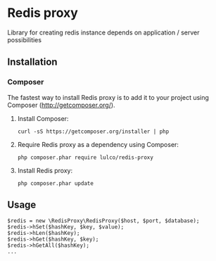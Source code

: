 # Redis proxy
Library for creating redis instance depends on application / server possibilities

## Installation

### Composer
The fastest way to install Redis proxy is to add it to your project using Composer (http://getcomposer.org/).
1. Install Composer:
    ```
    curl -sS https://getcomposer.org/installer | php
    ```
1. Require Redis proxy as a dependency using Composer:
    ```
    php composer.phar require lulco/redis-proxy
    ```
1. Install Redis proxy:
    ```
    php composer.phar update
    ```

## Usage
```
$redis = new \RedisProxy\RedisProxy($host, $port, $database);
$redis->hSet($hashKey, $key, $value);
$redis->hLen($hashKey);
$redis->hGet($hashKey, $key);
$redis->hGetAll($hashKey);
...

```
